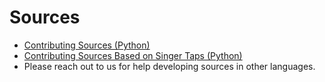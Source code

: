 # Sources

* [Contributing Sources \(Python\)](https://github.com/airbytehq/airbyte/blob/master/airbyte-integrations/connector-templates/python-source/README.md)
* [Contributing Sources Based on Singer Taps \(Python\)](https://github.com/airbytehq/airbyte/blob/master/airbyte-integrations/connector-templates/singer-source/README.md)
* Please reach out to us for help developing sources in other languages.

